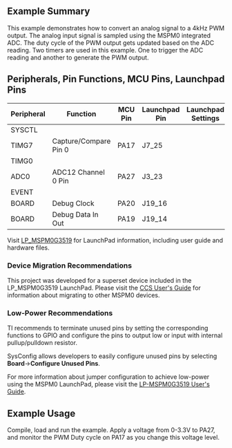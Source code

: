 ## Example Summary

This example demonstrates how to convert an analog signal to a 4kHz PWM output. The analog input signal is sampled using the MSPM0 integrated ADC. The duty cycle of the PWM output gets updated based on the ADC reading. Two timers are used in this example. One to trigger the ADC reading and another to generate the PWM output.

## Peripherals, Pin Functions, MCU Pins, Launchpad Pins
| Peripheral | Function | MCU Pin | Launchpad Pin | Launchpad Settings |
| --- | --- | --- | --- | --- |
| SYSCTL |  |  |  |  |
| TIMG7 | Capture/Compare Pin 0 | PA17 | J7_25 |  |
| TIMG0 |  |  |  |  |
| ADC0 | ADC12 Channel 0 Pin | PA27 | J3_23 |  |
| EVENT |  |  |  |  |
| BOARD | Debug Clock | PA20 | J19_16 |  |
| BOARD | Debug Data In Out | PA19 | J19_14 |  |

Visit [LP_MSPM0G3519](https://www.ti.com/tool/LP-MSPM0G3519) for LaunchPad information, including user guide and hardware files.

### Device Migration Recommendations
This project was developed for a superset device included in the LP_MSPM0G3519 LaunchPad. Please
visit the [CCS User's Guide](https://software-dl.ti.com/msp430/esd/MSPM0-SDK/latest/docs/english/tools/ccs_ide_guide/doc_guide/doc_guide-srcs/ccs_ide_guide.html#sysconfig-project-migration)
for information about migrating to other MSPM0 devices.

### Low-Power Recommendations
TI recommends to terminate unused pins by setting the corresponding functions to
GPIO and configure the pins to output low or input with internal
pullup/pulldown resistor.

SysConfig allows developers to easily configure unused pins by selecting **Board**→**Configure Unused Pins**.

For more information about jumper configuration to achieve low-power using the
MSPM0 LaunchPad, please visit the [LP-MSPM0G3519 User's Guide](https://www.ti.com/lit/slau947).

## Example Usage

Compile, load and run the example. Apply a voltage from 0-3.3V to PA27, and monitor the PWM Duty cycle on PA17 as you change this voltage level.